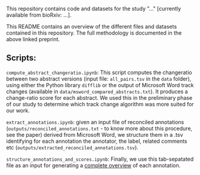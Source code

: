 This repository contains code and datasets for the study "..." [currently available from bioRxiv: ...].

This README contains an overview of the different files and datasets contained in this repository. The full methodology is documented in the above linked preprint.

## Scripts:

`compute_abstract_changeratio.ipynb`: This script computes the changeratio between two abstract versions (input file: `all_pairs.tsv` in the `data` folder), using either the Python library `difflib` or the output of Microsoft Word track changes (available in `data/msword_compared_abstracts.txt`). It produces a change-ratio score for each abstract. We used this in the preliminary phase of our study to determine which track change algorithm was more suited for our work.

`extract_annotations.ipynb`: given an input file of reconciled annotations (`outputs/reconciled_annotations.txt` - to know more about this procedure, see the paper) derived from Microsoft Word, we structure them in a .tsv identifying for each annotation the annotator, the label, related comments etc (`outputs/extracted_reconciled_annotations.tsv`).

`structure_annotations_and_scores.ipynb`: Finally, we use this tab-sepatated file as an input for generating a [complete overview](outputs/final_reconciled_annotations.csv) of each annotation. 
